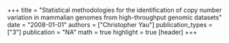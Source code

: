 +++
title = "Statistical methodologies for the identification of copy number variation in mammalian genomes from high-throughput genomic datasets"
date = "2008-01-01"
authors = ["Christopher Yau"]
publication_types = ["3"]
publication = "NA"
math = true
highlight = true
[header]
+++
